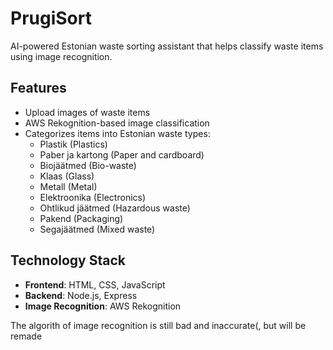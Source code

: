 # PrugiSort

AI-powered Estonian waste sorting assistant that helps classify waste items using image recognition.

## Features

- Upload images of waste items
- AWS Rekognition-based image classification
- Categorizes items into Estonian waste types:
  - Plastik (Plastics)
  - Paber ja kartong (Paper and cardboard)
  - Biojäätmed (Bio-waste)
  - Klaas (Glass)
  - Metall (Metal)
  - Elektroonika (Electronics)
  - Ohtlikud jäätmed (Hazardous waste)
  - Pakend (Packaging)
  - Segajäätmed (Mixed waste)

## Technology Stack

- **Frontend**: HTML, CSS, JavaScript
- **Backend**: Node.js, Express
- **Image Recognition**: AWS Rekognition

The algorith of image recognition is still bad and inaccurate(, but will be remade